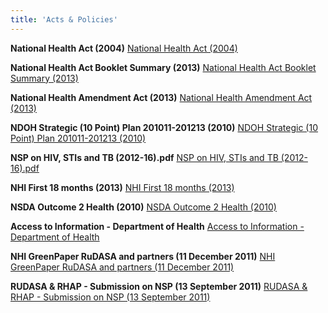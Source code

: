 ```yaml
---
title: 'Acts & Policies'
---
```

**National Health Act (2004)**
[National Health Act (2004)](/public/pdfs/acts-policies/1.%20national%20health%20act%202004.pdf)

**National Health Act Booklet Summary (2013)**
[National Health Act Booklet Summary (2013)](/public/pdfs/acts-policies/2.%20National%20Health%20Act%20Booklet_Summary%202013.pdf)

**National Health Amendment Act (2013)**
[National Health Amendment Act (2013)](/public/pdfs/acts-policies/3.%20National%20Health%20Amendment%20Act%202013.pdf)

**NDOH Strategic (10 Point) Plan 201011-201213 (2010)**
[NDOH Strategic (10 Point) Plan 201011-201213 (2010)](/public/pdfs/acts-policies/4.%20NDOH%20Strategic%20Plan%20201011-201213%20(2010)(10%20Point%20Plan).pdf)

**NSP on HIV, STIs and TB (2012-16).pdf**
[NSP on HIV, STIs and TB (2012-16).pdf](/public/pdfs/acts-policies/5.%20NSP%20on%20HIV,%20STIs%20and%20TB%202012%20-16%20(full).pdf)

**NHI First 18 months (2013)**
[NHI First 18 months (2013)](/public/pdfs/acts-policies/6.%20NHI%20First%2018%20months%202013.pdf)

**NSDA Outcome 2 Health (2010)**
[NSDA Outcome 2 Health (2010)](/public/pdfs/acts-policies/7.%20NSDA%20Outcome%202%20Health%202010.pdf)

**Access to Information - Department of Health**
[Access to Information - Department of Health](/public/pdfs/acts-policies/Access%20to%20Information_Department%20of%20Health.pdf)

**NHI GreenPaper RuDASA and partners (11 December 2011)**
[NHI GreenPaper RuDASA and partners (11 December 2011)](/public/pdfs/acts-policies/NHI_GreenPaper-RuDASA%20and%20partners_11%20December%202011.pdf)

**RUDASA & RHAP - Submission on NSP (13 September 2011)**
[RUDASA & RHAP - Submission on NSP (13 September 2011)](/public/pdfs/acts-policies/RUDASA_RHAP-submission-on-NSP-Draft-Zero_13-September-20111%20(1).pdf)

<!--
    This is a comment and is not displayed on the website. Do not alter this text between arrows (->).
    To change the content in this file, simply retype/ copy+paste any text above, as you would in a normal text file/ word document.

    Do not change the "title:" title, or the ---. Only change the text inside '' for that section.

    The text surrounded by double  stars ( ** ) with no spaces shows bold text. 

    PDF of a resorce page:
    [Resource Title](/pdfs/resource-page.pdf)

    Please refer to the "HOW TO USE" or "HOW TO USE SHORT" files for more information.
 -->